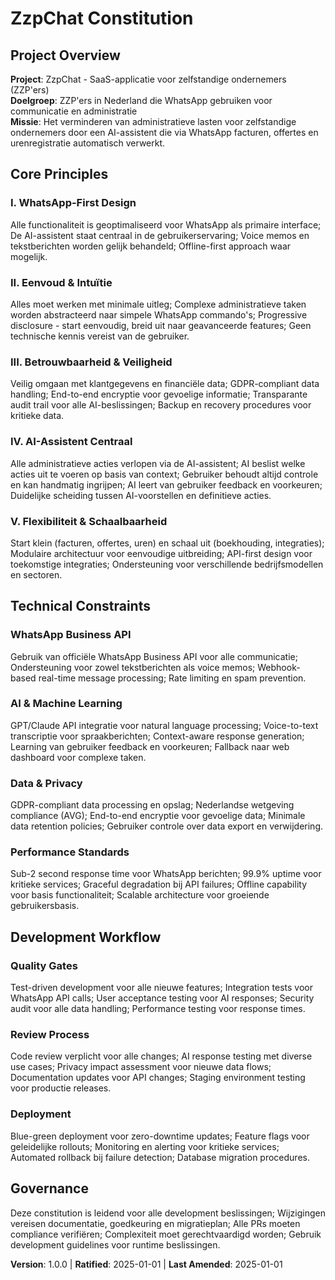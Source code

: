 # ZzpChat Constitution

## Project Overview
**Project**: ZzpChat - SaaS-applicatie voor zelfstandige ondernemers (ZZP'ers)  
**Doelgroep**: ZZP'ers in Nederland die WhatsApp gebruiken voor communicatie en administratie  
**Missie**: Het verminderen van administratieve lasten voor zelfstandige ondernemers door een AI-assistent die via WhatsApp facturen, offertes en urenregistratie automatisch verwerkt.

## Core Principles

### I. WhatsApp-First Design
Alle functionaliteit is geoptimaliseerd voor WhatsApp als primaire interface; De AI-assistent staat centraal in de gebruikerservaring; Voice memos en tekstberichten worden gelijk behandeld; Offline-first approach waar mogelijk.

### II. Eenvoud & Intuïtie
Alles moet werken met minimale uitleg; Complexe administratieve taken worden abstracteerd naar simpele WhatsApp commando's; Progressive disclosure - start eenvoudig, breid uit naar geavanceerde features; Geen technische kennis vereist van de gebruiker.

### III. Betrouwbaarheid & Veiligheid
Veilig omgaan met klantgegevens en financiële data; GDPR-compliant data handling; End-to-end encryptie voor gevoelige informatie; Transparante audit trail voor alle AI-beslissingen; Backup en recovery procedures voor kritieke data.

### IV. AI-Assistent Centraal
Alle administratieve acties verlopen via de AI-assistent; AI beslist welke acties uit te voeren op basis van context; Gebruiker behoudt altijd controle en kan handmatig ingrijpen; AI leert van gebruiker feedback en voorkeuren; Duidelijke scheiding tussen AI-voorstellen en definitieve acties.

### V. Flexibiliteit & Schaalbaarheid
Start klein (facturen, offertes, uren) en schaal uit (boekhouding, integraties); Modulaire architectuur voor eenvoudige uitbreiding; API-first design voor toekomstige integraties; Ondersteuning voor verschillende bedrijfsmodellen en sectoren.

## Technical Constraints

### WhatsApp Business API
Gebruik van officiële WhatsApp Business API voor alle communicatie; Ondersteuning voor zowel tekstberichten als voice memos; Webhook-based real-time message processing; Rate limiting en spam prevention.

### AI & Machine Learning
GPT/Claude API integratie voor natural language processing; Voice-to-text transcriptie voor spraakberichten; Context-aware response generation; Learning van gebruiker feedback en voorkeuren; Fallback naar web dashboard voor complexe taken.

### Data & Privacy
GDPR-compliant data processing en opslag; Nederlandse wetgeving compliance (AVG); End-to-end encryptie voor gevoelige data; Minimale data retention policies; Gebruiker controle over data export en verwijdering.

### Performance Standards
Sub-2 second response time voor WhatsApp berichten; 99.9% uptime voor kritieke services; Graceful degradation bij API failures; Offline capability voor basis functionaliteit; Scalable architecture voor groeiende gebruikersbasis.

## Development Workflow

### Quality Gates
Test-driven development voor alle nieuwe features; Integration tests voor WhatsApp API calls; User acceptance testing voor AI responses; Security audit voor alle data handling; Performance testing voor response times.

### Review Process
Code review verplicht voor alle changes; AI response testing met diverse use cases; Privacy impact assessment voor nieuwe data flows; Documentation updates voor API changes; Staging environment testing voor productie releases.

### Deployment
Blue-green deployment voor zero-downtime updates; Feature flags voor geleidelijke rollouts; Monitoring en alerting voor kritieke services; Automated rollback bij failure detection; Database migration procedures.

## Governance

Deze constitution is leidend voor alle development beslissingen; Wijzigingen vereisen documentatie, goedkeuring en migratieplan; Alle PRs moeten compliance verifiëren; Complexiteit moet gerechtvaardigd worden; Gebruik development guidelines voor runtime beslissingen.

**Version**: 1.0.0 | **Ratified**: 2025-01-01 | **Last Amended**: 2025-01-01